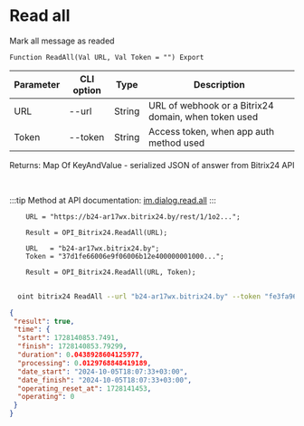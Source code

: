 ﻿---
sidebar_position: 19
---

# Read all
 Mark all message as readed



`Function ReadAll(Val URL, Val Token = "") Export`

  | Parameter | CLI option | Type | Description |
  |-|-|-|-|
  | URL | --url | String | URL of webhook or a Bitrix24 domain, when token used |
  | Token | --token | String | Access token, when app auth method used |

  
  Returns:  Map Of KeyAndValue - serialized JSON of answer from Bitrix24 API

<br/>

:::tip
Method at API documentation: [im.dialog.read.all](https://dev.1c-bitrix.ru/learning/course/?COURSE_ID=93&LESSON_ID=23804)
:::
<br/>


```bsl title="Code example"
    URL = "https://b24-ar17wx.bitrix24.by/rest/1/1o2...";

    Result = OPI_Bitrix24.ReadAll(URL);

    URL   = "b24-ar17wx.bitrix24.by";
    Token = "37d1fe66006e9f06006b12e400000001000...";

    Result = OPI_Bitrix24.ReadAll(URL, Token);
```



```sh title="CLI command example"
    
  oint bitrix24 ReadAll --url "b24-ar17wx.bitrix24.by" --token "fe3fa966006e9f06006b12e400000001000..."

```

```json title="Result"
{
 "result": true,
 "time": {
  "start": 1728140853.7491,
  "finish": 1728140853.79299,
  "duration": 0.0438928604125977,
  "processing": 0.0129768848419189,
  "date_start": "2024-10-05T18:07:33+03:00",
  "date_finish": "2024-10-05T18:07:33+03:00",
  "operating_reset_at": 1728141453,
  "operating": 0
 }
}
```
